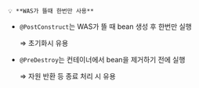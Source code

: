 ```
💡 **WAS가 뜰때 한번만 사용**
```

- `@PostConstruct`는 WAS가 뜰 때 bean 생성 후 한번만 실행
    
    ⇒ 초기화시 유용
    
- `@PreDestroy`는 컨테이너에서 bean을 제거하기 전에 실행
    
    ⇒ 자원 반환 등 종료 처리 시 유용
    